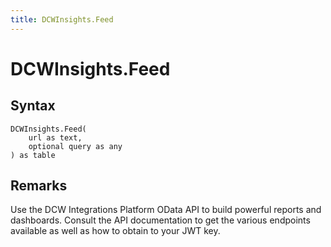```yaml
---
title: DCWInsights.Feed
---
```


# DCWInsights.Feed



## Syntax

```powerquery
DCWInsights.Feed(
    url as text,
    optional query as any
) as table
```


## Remarks

Use the DCW Integrations Platform OData API to build powerful reports and dashboards. Consult the API documentation to get the various endpoints available as well as  how to obtain to your JWT key.


